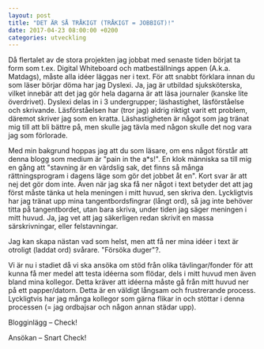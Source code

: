 ```yaml
---
layout: post
title: "DET ÄR SÅ TRÅKIGT (TRÅKIGT = JOBBIGT)!"
date: 2017-04-23 08:00:00 +0200
categories: utveckling
---
```

Då flertalet av de stora projekten jag jobbat med senaste tiden börjat ta form som t.ex. Digital Whiteboard och matbeställnings appen (A.k.a. Matdags), måste alla idéer läggas ner i text. För att snabbt förklara innan du som läser börjar döma har jag Dyslexi. Ja, jag är utbildad sjuksköterska, vilket innebär att det jag gör hela dagarna är att läsa journaler (kanske lite överdrivet). Dyslexi delas in i 3 undergrupper; läshastighet, läsförståelse och skrivande. Läsförståelsen har (tror jag) aldrig riktigt varit ett problem, däremot skriver jag som en kratta. Läshastigheten är något som jag tränat mig till att bli bättre på, men skulle jag tävla med någon skulle det nog vara jag som förlorade.

Med min bakgrund hoppas jag att du som läsare, om ens något förstår att denna blogg som medium är "pain in the a*s!". En klok människa sa till mig en gång att "stavning är en värdslig sak, det finns så många rättningsprogram i dagens läge som gör det jobbet åt en". Kort svar är att nej det gör dom inte. Även när jag ska få ner något i text betyder det att jag först måste tänka ut hela meningen i mitt huvud, sen skriva den. Lyckligtvis har jag tränat upp mina tangentbordsfingrar (långt ord), så jag inte behöver titta på tangentbordet, utan bara skriva, under tiden jag säger meningen i mitt huvud. Ja, jag vet att jag säkerligen redan skrivit en massa särskrivningar, eller felstavningar.

Jag kan skapa nästan vad som helst, men att få ner mina idéer i text är otroligt (laddat ord) svårare. "Försöka duger"?.

Vi är nu i stadiet då vi ska ansöka om stöd från olika tävlingar/fonder för att kunna få mer medel att testa idéerna som flödar, dels i mitt huvud men även bland mina kollegor. Detta kräver att idéerna måste gå från mitt huvud ner på ett papper/datorn. Detta är en väldigt långsam och frustrerande process. Lyckligtvis har jag många kollegor som gärna flikar in och stöttar i denna processen (= jag ordbajsar och någon annan städar upp).

Blogginlägg – Check!

Ansökan – Snart Check!